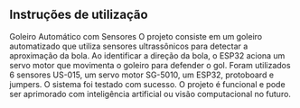 
## Instruções de utilização

Goleiro Automático com Sensores
O projeto consiste em um goleiro automatizado que utiliza sensores ultrassônicos para detectar a aproximação da bola. Ao identificar a direção da bola, o ESP32 aciona um servo motor que movimenta o goleiro para defender o gol. Foram utilizados 6 sensores US-015, um servo motor SG-5010, um ESP32, protoboard e jumpers. O sistema foi testado com sucesso. O projeto é funcional e pode ser aprimorado com inteligência artificial ou visão computacional no futuro.




